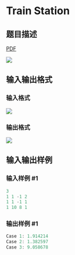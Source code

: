 # Train Station

## 题目描述

[problemUrl]: https://uva.onlinejudge.org/index.php?option=com_onlinejudge&Itemid=8&category=862&page=show_problem&problem=4880

[PDF](https://uva.onlinejudge.org/external/129/p12997.pdf)

![](https://cdn.luogu.com.cn/upload/vjudge_pic/UVA12997/c99dd357694f9ee96b1ca707c7b180fc512cfb64.png)

## 输入输出格式

### 输入格式

![](https://cdn.luogu.com.cn/upload/vjudge_pic/UVA12997/2f5fb08c178a1beda821e9dcebcc7710be5ecbf6.png)

### 输出格式

![](https://cdn.luogu.com.cn/upload/vjudge_pic/UVA12997/9401cc381c52a53e1483c87c9738c7dfab37ae55.png)

## 输入输出样例

### 输入样例 #1

```cpp
3
1 1 -1 2
1 1 -1 1
1 10 8 1
```


### 输出样例 #1

```cpp
Case 1: 1.914214
Case 2: 1.382597
Case 3: 9.058678
```



